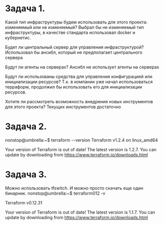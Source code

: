 # Задача 1.
Какой тип инфраструктуры будем использовать для этого проекта: изменяемый или не изменяемый?
Выбрал бы не изменяемый тип инфраструктуры, в качестве стандарта использовал docker и кубернетис.

Будет ли центральный сервер для управления инфраструктурой?
Использовал бы ансибл, который не предполагает центрального сервера

Будут ли агенты на серверах?
Ансибл не использует агенты на серверах

Будут ли использованы средства для управления конфигурацией или инициализации ресурсов?
Т.к. в компании уже начал использоваться терраформ, продолжил бы использовать его для инициализации ресурсов.

Хотите ли рассмотреть возможность внедрения новых инструментов для этого проекта?
Текущих инструментов достаточно

# Задача 2.
nonstop@umbrella:~$ terraform --version
Terraform v1.2.4
on linux_amd64

Your version of Terraform is out of date! The latest version
is 1.2.7. You can update by downloading from https://www.terraform.io/downloads.html

# Задача 3.
Можно использовать tfswitch.
И можно просто скачать еще один бинарник.
nonstop@umbrella:~$ terraform012 -v

Terraform v0.12.31

Your version of Terraform is out of date! The latest version
is 1.1.7. You can update by downloading from https://www.terraform.io/downloads.html
